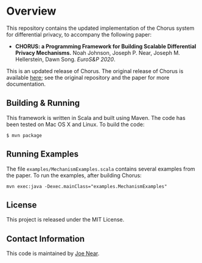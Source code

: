 # Overview

This repository contains the updated implementation of the Chorus
system for differential privacy, to accompany the following paper:

- **CHORUS: a Programming Framework for Building Scalable Differential
Privacy Mechanisms.** Noah Johnson, Joseph P. Near, Joseph
M. Hellerstein, Dawn Song. *EuroS&P 2020*.

This is an updated release of Chorus.  The original release of Chorus
is available
[here](https://github.com/uber-archive/sql-differential-privacy); see
the original repository and the paper for more documentation.

## Building & Running

This framework is written in Scala and built using Maven. The code has been tested on Mac OS X and Linux. To build the code:

```
$ mvn package
```

## Running Examples

The file `examples/MechanismExamples.scala` contains several examples
from the paper. To run the examples, after building Chorus:

```
mvn exec:java -Dexec.mainClass="examples.MechanismExamples"
```

## License

This project is released under the MIT License.

## Contact Information

This code is maintained by [Joe Near](http://www.uvm.edu/~jnear/).
